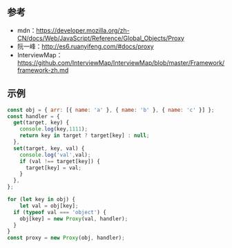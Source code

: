
## 参考
- mdn：https://developer.mozilla.org/zh-CN/docs/Web/JavaScript/Reference/Global_Objects/Proxy
- 阮一峰：http://es6.ruanyifeng.com/#docs/proxy
- InterviewMap：https://github.com/InterviewMap/InterviewMap/blob/master/Framework/framework-zh.md

## 示例
```js
const obj = { arr: [{ name: 'a' }, { name: 'b' }, { name: 'c' }] };
const handler = {
  get(target, key) {
    console.log(key,1111);
    return key in target ? target[key] : null;
  },
  set(target, key, val) {
    console.log('val',val);
    if (val !== target[key]) {
      target[key] = val;
    }
  },
};

for (let key in obj) {
    let val = obj[key];
  if (typeof val === 'object') {
    obj[key] = new Proxy(val, handler);
  }
}
const proxy = new Proxy(obj, handler);
```

